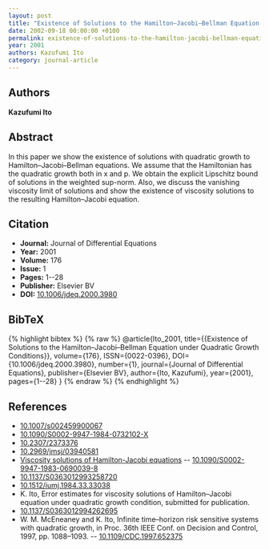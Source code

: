 ```yaml
---
layout: post
title: "Existence of Solutions to the Hamilton–Jacobi–Bellman Equation under Quadratic Growth Conditions"
date: 2002-09-18 00:00:00 +0100
permalink: existence-of-solutions-to-the-hamilton-jacobi-bellman-equation-under-quadratic-growth-conditions
year: 2001
authors: Kazufumi Ito
category: journal-article
---
```

 
## Authors
**Kazufumi Ito**
 
## Abstract
In this paper we show the existence of solutions with quadratic growth to Hamilton–Jacobi–Bellman equations. We assume that the Hamiltonian has the quadratic growth both in x and p. We obtain the explicit Lipschitz bound of solutions in the weighted sup-norm. Also, we discuss the vanishing viscosity limit of solutions and show the existence of viscosity solutions to the resulting Hamilton–Jacobi equation.
 
## Citation
- **Journal:** Journal of Differential Equations
- **Year:** 2001
- **Volume:** 176
- **Issue:** 1
- **Pages:** 1--28
- **Publisher:** Elsevier BV
- **DOI:** [10.1006/jdeq.2000.3980](https://doi.org/10.1006/jdeq.2000.3980)
 
## BibTeX
{% highlight bibtex %}
{% raw %}
@article{Ito_2001,
  title={{Existence of Solutions to the Hamilton–Jacobi–Bellman Equation under Quadratic Growth Conditions}},
  volume={176},
  ISSN={0022-0396},
  DOI={10.1006/jdeq.2000.3980},
  number={1},
  journal={Journal of Differential Equations},
  publisher={Elsevier BV},
  author={Ito, Kazufumi},
  year={2001},
  pages={1--28}
}
{% endraw %}
{% endhighlight %}
 
## References
- [10.1007/s002459900067](https://doi.org/10.1007/s002459900067)
- [10.1090/S0002-9947-1984-0732102-X](https://doi.org/10.1090/S0002-9947-1984-0732102-X)
- [10.2307/2373376](https://doi.org/10.2307/2373376)
- [10.2969/jmsj/03940581](https://doi.org/10.2969/jmsj/03940581)
- [Viscosity solutions of Hamilton-Jacobi equations](viscosity-solutions-of-hamilton-jacobi-equations) -- [10.1090/S0002-9947-1983-0690039-8](https://doi.org/10.1090/S0002-9947-1983-0690039-8)
- [10.1137/S0363012993258720](https://doi.org/10.1137/S0363012993258720)
- [10.1512/iumj.1984.33.33038](https://doi.org/10.1512/iumj.1984.33.33038)
- K. Ito, Error estimates for viscosity solutions of Hamilton–Jacobi equation under quadratic growth condition, submitted for publication.
- [10.1137/S0363012994262695](https://doi.org/10.1137/S0363012994262695)
- W. M. McEneaney and K. Ito, Infinite time–horizon risk sensitive systems with quadratic growth, in Proc. 36th IEEE Conf. on Decision and Control, 1997, pp. 1088–1093. -- [10.1109/CDC.1997.652375](https://doi.org/10.1109/CDC.1997.652375)

